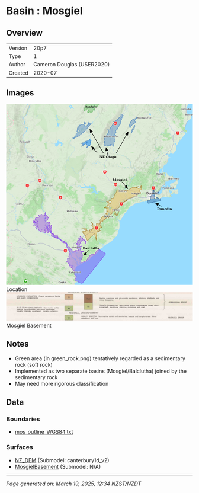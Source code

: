 # Basin : Mosgiel

## Overview
|         |                     |
|---------|---------------------|
| Version | 20p7           |
| Type    | 1        |
| Author  | Cameron Douglas (USER2020)            |
| Created | 2020-07           |


## Images
![](../images/basins/SI_se.png) Location
![](../images/basins/green_class.png) Mosgiel Basement

## Notes
- Green area (in green_rock.png) tentatively regarded as a sedimentary rock (soft rock)
- Implemented as two separate basins (Mosgiel/Balclutha) joined by the sedimentary rock
- May need more rigorous classification

## Data
### Boundaries
- [mos_outline_WGS84.txt](../../velocity_modelling/Data/USER20_BASINS/mos_outline_WGS84.txt)

### Surfaces
- [NZ_DEM](../../velocity_modelling/Data/DEM/NZ_DEM_HD.in) (Submodel: canterbury1d_v2)
- [MosgielBasement](../../velocity_modelling/Data/USER20_BASINS/mos_proj_WGS84.in) (Submodel: N/A)

---
*Page generated on: March 19, 2025, 12:34 NZST/NZDT*
